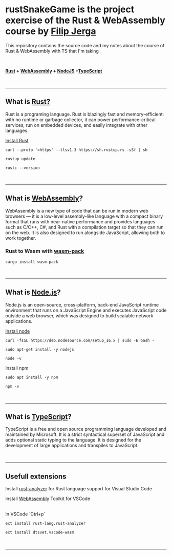 # **rustSnakeGame is the project exercise of the Rust & WebAssembly course by [Filip Jerga](https://www.youtube.com/c/Eincode/playlists)**

This repository contains the source code and my notes about the course of Rust & WebAssembly with TS that I'm taking

<br>

**[Rust](#rust) + [ WebAssembly](#wasm) + [NodeJS](#node) +[TypeScript](#ts)**

<br>

---

<a name="rust"></a>

## **What is [Rust?](https://doc.rust-lang.org/book/)**

Rust is a programing language. Rust is blazingly fast and memory-efficient: with no runtime or garbage collector, it can power performance-critical services, run on embedded devices, and easily integrate with other languages.

[Install Rust](https://doc.rust-lang.org/book/ch01-01-installation.html)

```
curl --proto '=https' --tlsv1.3 https://sh.rustup.rs -sSf | sh

rustup update

rustc --version
```

<br>

---

<a name="wasm"></a>

## **What is [WebAssembly](https://webassembly.org/)?** 

WebAssembly is a new type of code that can be run in modern web browsers — it is a low-level assembly-like language with a compact binary format that runs with near-native performance and provides languages such as C/C++, C#, and Rust with a compilation target so that they can run on the web. It is also designed to run alongside JavaScript, allowing both to work together.

### Rust to Wasm with [wasm-pack](https://developer.mozilla.org/en-US/docs/WebAssembly/Rust_to_wasm)

```
cargo install wasm-pack
```

<br>

---

<a name="node"></a>

## **What is [Node.js](https://nodejs.org/en/docs/)?** 

Node.js is an open-source, cross-platform, back-end JavaScript runtime environment that runs on a JavaScript Engine and executes JavaScript code outside a web browser, which was designed to build scalable network applications.

[Install node](https://github.com/nodesource/distributions#installation-instructions)

```
curl -fsSL https://deb.nodesource.com/setup_16.x | sudo -E bash -

sudo apt-get install -y nodejs

node -v
```
Install npm

```
sudo apt install -y npm

npm -v
```

<br>

---

<a name="ts"></a>

## **What is [TypeScript](https://www.typescriptlang.org/docs/)?** 

TypeScript is a free and open source programming language developed and maintained by Microsoft. It is a strict syntactical superset of JavaScript and adds optional static typing to the language. It is designed for the development of large applications and transpiles to JavaScript.

<br>

---
## **Usefull extensions**


Install [rust-analyzer](https://marketplace.visualstudio.com/items?itemName=rust-lang.rust-analyzer) for Rust language support for Visual Studio Code

Install [WebAssembly](https://marketplace.visualstudio.com/items?itemName=dtsvet.vscode-wasm) Toolkit for VSCode

<br>
In VSCode `Ctrl+p`

`ext install rust-lang.rust-analyzer`

`ext install dtsvet.vscode-wasm`

<br>

---